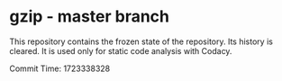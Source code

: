 # gzip - master branch

This repository contains the frozen state of the repository.
Its history is cleared. It is used only for static code
analysis with Codacy.

Commit Time: 1723338328